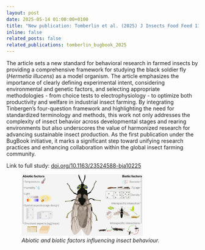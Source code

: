 ```yaml
---
layout: post
date: 2025-05-14 01:00:00+0100
title: "New publication: Tomberlin et al. (2025) J Insects Food Feed 11"
inline: false
related_posts: false
related_publications: tomberlin_bugbook_2025
---
```

The article sets a new standard for behavioral research in farmed insects by providing a comprehensive framework for studying the black soldier fly (<i>Hermetia illucens</i>) as a model organism. The article emphasizes the importance of clearly defining experimental intent, considering environmental and genetic factors, and selecting appropriate methodologies - from choice tests to electrophysiology - to optimize both productivity and welfare in industrial insect farming. By integrating Tinbergen’s four-question framework and highlighting the need for standardized terminology and methods, this work not only addresses the complexity of insect behavior across developmental stages and rearing environments but also underscores the value of harmonized research for advancing sustainable insect production. As the first publication under the BugBook initiative, it marks a significant step toward unifying research practices and enhancing collaboration within the global insect farming community.  

Link to full study: [doi.org/10.1163/23524588-bja10225](https://doi.org/10.1163/23524588-bja10225)

<figure>
  <img src="/assets/img/publication_preview/j_insects_food_feed_2025a.jpg" width="75%">
  <figcaption><i>Abiotic and biotic factors influencing insect behaviour.</i></figcaption>
</figure>

